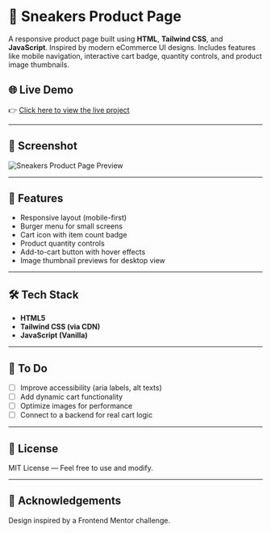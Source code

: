 # 🧢 Sneakers Product Page

A responsive product page built using **HTML**, **Tailwind CSS**, and **JavaScript**. Inspired by modern eCommerce UI designs. Includes features like mobile navigation, interactive cart badge, quantity controls, and product image thumbnails.

## 🌐 Live Demo

👉 [Click here to view the live project](https://e-commerce-pearl-theta-56.vercel.app/)

---

## 📸 Screenshot

![Sneakers Product Page Preview](/images/screenshot.png)



---

## 🚀 Features

- Responsive layout (mobile-first)
- Burger menu for small screens
- Cart icon with item count badge
- Product quantity controls
- Add-to-cart button with hover effects
- Image thumbnail previews for desktop view

---

## 🛠️ Tech Stack

- **HTML5**
- **Tailwind CSS (via CDN)**
- **JavaScript (Vanilla)**

---

## 📌 To Do

- [ ] Improve accessibility (aria labels, alt texts)
- [ ] Add dynamic cart functionality
- [ ] Optimize images for performance
- [ ] Connect to a backend for real cart logic

---

## 👟 License

MIT License — Feel free to use and modify.

---

## 🙌 Acknowledgements

Design inspired by a Frontend Mentor challenge.

